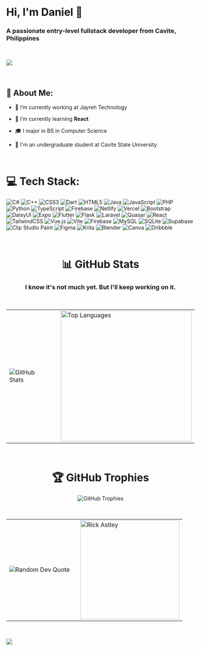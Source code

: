 <h1 >Hi, I'm Daniel 👋</h1>
<h3 >A passionate entry-level fullstack developer from Cavite, Philippines</h3>

</br>

![](https://komarev.com/ghpvc/?username=DanielEstocado)

</br>

## 💫 About Me:

- 🔭 I’m currently working at Jayreh Technology

- 🌱 I’m currently learning **React**

- 🎓 I major in BS in Computer Science 

- 🏫 I'm an undergraduate student at Cavite State University


</br>

<!--
## 🌐 Socials:
[![Facebook](https://img.shields.io/badge/Facebook-%231877F2.svg?logo=Facebook&logoColor=white)](https://facebook.com/danielestocado639) [![email](https://img.shields.io/badge/Email-D14836?logo=gmail&logoColor=white)](mailto:estocado.daniel143@gmail.com) 
</br>
-->

# 💻 Tech Stack:
![C#](https://img.shields.io/badge/c%23-%23239120.svg?style=for-the-badge&logo=csharp&logoColor=white) ![C++](https://img.shields.io/badge/c++-%2300599C.svg?style=for-the-badge&logo=c%2B%2B&logoColor=white) ![CSS3](https://img.shields.io/badge/css3-%231572B6.svg?style=for-the-badge&logo=css3&logoColor=white) ![Dart](https://img.shields.io/badge/dart-%230175C2.svg?style=for-the-badge&logo=dart&logoColor=white) ![HTML5](https://img.shields.io/badge/html5-%23E34F26.svg?style=for-the-badge&logo=html5&logoColor=white) ![Java](https://img.shields.io/badge/java-%23ED8B00.svg?style=for-the-badge&logo=openjdk&logoColor=white) ![JavaScript](https://img.shields.io/badge/javascript-%23323330.svg?style=for-the-badge&logo=javascript&logoColor=%23F7DF1E) ![PHP](https://img.shields.io/badge/php-%23777BB4.svg?style=for-the-badge&logo=php&logoColor=white) ![Python](https://img.shields.io/badge/python-3670A0?style=for-the-badge&logo=python&logoColor=ffdd54) ![TypeScript](https://img.shields.io/badge/typescript-%23007ACC.svg?style=for-the-badge&logo=typescript&logoColor=white) ![Firebase](https://img.shields.io/badge/firebase-%23039BE5.svg?style=for-the-badge&logo=firebase) ![Netlify](https://img.shields.io/badge/netlify-%23000000.svg?style=for-the-badge&logo=netlify&logoColor=#00C7B7) ![Vercel](https://img.shields.io/badge/vercel-%23000000.svg?style=for-the-badge&logo=vercel&logoColor=white) ![Bootstrap](https://img.shields.io/badge/bootstrap-%238511FA.svg?style=for-the-badge&logo=bootstrap&logoColor=white) ![DaisyUI](https://img.shields.io/badge/daisyui-5A0EF8?style=for-the-badge&logo=daisyui&logoColor=white) ![Expo](https://img.shields.io/badge/expo-1C1E24?style=for-the-badge&logo=expo&logoColor=#D04A37) ![Flutter](https://img.shields.io/badge/Flutter-%2302569B.svg?style=for-the-badge&logo=Flutter&logoColor=white) ![Flask](https://img.shields.io/badge/flask-%23000.svg?style=for-the-badge&logo=flask&logoColor=white) ![Laravel](https://img.shields.io/badge/laravel-%23FF2D20.svg?style=for-the-badge&logo=laravel&logoColor=white) ![Quasar](https://img.shields.io/badge/Quasar-16B7FB?style=for-the-badge&logo=quasar&logoColor=black) ![React](https://img.shields.io/badge/react-%2320232a.svg?style=for-the-badge&logo=react&logoColor=%2361DAFB) ![TailwindCSS](https://img.shields.io/badge/tailwindcss-%2338B2AC.svg?style=for-the-badge&logo=tailwind-css&logoColor=white) ![Vue.js](https://img.shields.io/badge/vue.js-%2335495e.svg?style=for-the-badge&logo=vuedotjs&logoColor=%234FC08D) ![Vite](https://img.shields.io/badge/vite-%23646CFF.svg?style=for-the-badge&logo=vite&logoColor=white) ![Firebase](https://img.shields.io/badge/firebase-a08021?style=for-the-badge&logo=firebase&logoColor=ffcd34) ![MySQL](https://img.shields.io/badge/mysql-4479A1.svg?style=for-the-badge&logo=mysql&logoColor=white) ![SQLite](https://img.shields.io/badge/sqlite-%2307405e.svg?style=for-the-badge&logo=sqlite&logoColor=white) ![Supabase](https://img.shields.io/badge/Supabase-3ECF8E?style=for-the-badge&logo=supabase&logoColor=white) ![Clip Studio Paint](https://img.shields.io/badge/ClipStudioPaint-%23CFD3D3.svg?style=for-the-badge&logo=ClipStudioPaint&logoColor=white) ![Figma](https://img.shields.io/badge/figma-%23F24E1E.svg?style=for-the-badge&logo=figma&logoColor=white) ![Krita](https://img.shields.io/badge/Krita-203759?style=for-the-badge&logo=krita&logoColor=EEF37B) ![Blender](https://img.shields.io/badge/blender-%23F5792A.svg?style=for-the-badge&logo=blender&logoColor=white) ![Canva](https://img.shields.io/badge/Canva-%2300C4CC.svg?style=for-the-badge&logo=Canva&logoColor=white) ![Dribbble](https://img.shields.io/badge/Dribbble-EA4C89?style=for-the-badge&logo=dribbble&logoColor=white)

</br>

<h1 align="center">📊 GitHub Stats</h1>
<h3 align="center">I know it's not much yet. But I'll keep working on it.</h3>

</br>

<table align="center">
  <tr>
    <td>
      <img src="https://github-readme-stats.vercel.app/api?username=DanielEstocado&theme=monokai&hide_border=false&include_all_commits=false&count_private=false" alt="GitHub Stats"/>
    </td>
    <td style="padding-left: 20px;">
      <img src="https://github-readme-stats.vercel.app/api/top-langs/?username=DanielEstocado&theme=dark&hide_border=false&include_all_commits=false&count_private=false&layout=compact" width="350" alt="Top Languages"/>
    </td>
  </tr>
</table>

<!--
![](https://nirzak-streak-stats.vercel.app/?user=DanielEstocado&theme=dark&hide_border=false)<br/>


---
[![](https://visitcount.itsvg.in/api?id=DanielEstocado&icon=0&color=0)](https://visitcount.itsvg.in)
  -->
</br>

<h1 align="center">🏆 GitHub Trophies</h1>
<p align="center">
  <img src="https://github-profile-trophy.vercel.app/?username=DanielEstocado&theme=radical&no-frame=false&no-bg=true&margin-w=4" alt="GitHub Trophies" />
</p>


</br>

<!-- ### ✍️ Random Dev Quote -->
<table align="center">
  <tr>
    <td>
      <img src="https://quotes-github-readme.vercel.app/api?type=horizontal&theme=radical" alt="Random Dev Quote"/>
    </td>
    <td style="padding-left: 20px;">
      <img src="https://github.com/user-attachments/assets/b7c60b4c-0083-457d-9fcf-4bf2a066d99a" alt="Rick Astley" width="265"/>
    </td>
  </tr>
</table>

</br>


[![](https://visitcount.itsvg.in/api?id=DanielEstocado&icon=0&color=0)](https://visitcount.itsvg.in)

